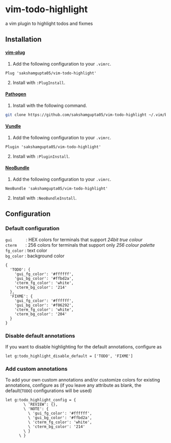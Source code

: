 # vim-todo-highlight
a vim plugin to highlight todos and fixmes

## Installation
#### [vim-plug](https://github.com/junegunn/vim-plug)
1. Add the following configuration to your `.vimrc`.
```vim
Plug 'sakshamgupta05/vim-todo-highlight'
```
2. Install with `:PlugInstall`.

#### [Pathogen](https://github.com/tpope/vim-pathogen)
1. Install with the following command.
```sh
git clone https://github.com/sakshamgupta05/vim-todo-highlight ~/.vim/bundle/vim-todo-highlight
```

#### [Vundle](https://github.com/VundleVim/Vundle.vim)
1. Add the following configuration to your `.vimrc`.
```vim
Plugin 'sakshamgupta05/vim-todo-highlight'
```
2. Install with `:PluginInstall`.

#### [NeoBundle](https://github.com/Shougo/neobundle.vim)
1. Add the following configuration to your `.vimrc`.
```vim
NeoBundle 'sakshamgupta05/vim-todo-highlight'
```
2. Install with `:NeoBundleInstall`.

## Configuration
### Default configuration
`gui` &nbsp;&nbsp;&nbsp;&nbsp;&nbsp;&nbsp;&nbsp;&nbsp;&nbsp;&nbsp;: HEX colors for terminals that support *24bit true colour*  
`cterm` &nbsp;&nbsp;&nbsp;&nbsp;&nbsp;&nbsp;: 256 colors for terminals that support only *256 colour palette*  
`fg_color` : text color  
`bg_color` : background color
```vim
{
  'TODO': {
    'gui_fg_color': '#ffffff',
    'gui_bg_color': '#ffbd2a',
    'cterm_fg_color': 'white',
    'cterm_bg_color': '214'
  },
  'FIXME': {
    'gui_fg_color': '#ffffff',
    'gui_bg_color': '#f06292',
    'cterm_fg_color': 'white',
    'cterm_bg_color': '204'
  }
}
```
### Disable default annotations
If you want to disable highlighting for the default annotations, configure as
```vim
let g:todo_highlight_disable_default = ['TODO', 'FIXME']
```

### Add custom annotations
To add your own custom annotations and/or customize colors for existing annotations, configure as (if you leave any attribute as blank, the default(`TODO`) configurations will be used)
```vim
let g:todo_highlight_config = {
        \ 'REVIEW': {},
        \ 'NOTE': {
          \ 'gui_fg_color': '#ffffff',
          \ 'gui_bg_color': '#ffbd2a',
          \ 'cterm_fg_color': 'white',
          \ 'cterm_bg_color': '214'
        \ }
      \ }
```

